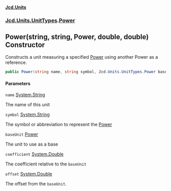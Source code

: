 #### [Jcd.Units](index.md 'index')
### [Jcd.Units.UnitTypes](Jcd.Units.UnitTypes.md 'Jcd.Units.UnitTypes').[Power](Jcd.Units.UnitTypes.Power.md 'Jcd.Units.UnitTypes.Power')

## Power(string, string, Power, double, double) Constructor

Constructs a unit measuring a specified [Power](Jcd.Units.UnitTypes.Power.md 'Jcd.Units.UnitTypes.Power') using another Power as a reference.

```csharp
public Power(string name, string symbol, Jcd.Units.UnitTypes.Power baseUnit, double coefficient, double offset=0.0);
```
#### Parameters

<a name='Jcd.Units.UnitTypes.Power.Power(string,string,Jcd.Units.UnitTypes.Power,double,double).name'></a>

`name` [System.String](https://docs.microsoft.com/en-us/dotnet/api/System.String 'System.String')

The name of this unit

<a name='Jcd.Units.UnitTypes.Power.Power(string,string,Jcd.Units.UnitTypes.Power,double,double).symbol'></a>

`symbol` [System.String](https://docs.microsoft.com/en-us/dotnet/api/System.String 'System.String')

The symbol or abbreviation to represent the [Power](Jcd.Units.UnitTypes.Power.md 'Jcd.Units.UnitTypes.Power')

<a name='Jcd.Units.UnitTypes.Power.Power(string,string,Jcd.Units.UnitTypes.Power,double,double).baseUnit'></a>

`baseUnit` [Power](Jcd.Units.UnitTypes.Power.md 'Jcd.Units.UnitTypes.Power')

The unit to use as a base

<a name='Jcd.Units.UnitTypes.Power.Power(string,string,Jcd.Units.UnitTypes.Power,double,double).coefficient'></a>

`coefficient` [System.Double](https://docs.microsoft.com/en-us/dotnet/api/System.Double 'System.Double')

The coefficient relative to the `baseUnit`

<a name='Jcd.Units.UnitTypes.Power.Power(string,string,Jcd.Units.UnitTypes.Power,double,double).offset'></a>

`offset` [System.Double](https://docs.microsoft.com/en-us/dotnet/api/System.Double 'System.Double')

The offset from the `baseUnit`.
